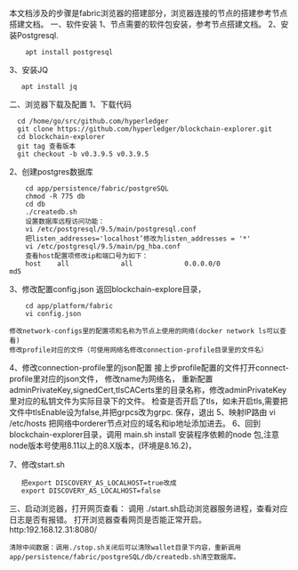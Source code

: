  本文档涉及的步骤是fabric浏览器的搭建部分，浏览器连接的节点的搭建参考节点搭建文档。
一、软件安装
  1、节点需要的软件包安装，参考节点搭建文档。
  2、安装Postgresql.
```
    apt install postgresql
```
  3、安装JQ
 ```
    apt install jq
```
二、浏览器下载及配置
  1、下载代码
  ```
    cd /home/go/src/github.com/hyperledger
    git clone https://github.com/hyperledger/blockchain-explorer.git
    cd blockchain-explorer
    git tag 查看版本
    git checkout -b v0.3.9.5 v0.3.9.5
```
  2、创建postgres数据库
```
    cd app/persistence/fabric/postgreSQL
    chmod -R 775 db
    cd db
    ./createdb.sh
    设置数据库远程访问功能：
    vi /etc/postgresql/9.5/main/postgresql.conf
    把listen_addresses='localhost’修改为listen_addresses = '*'
    vi /etc/postgresql/9.5/main/pg_hba.conf
    查看host配置项修改ip和端口号为如下：
    host    all             all             0.0.0.0/0                  md5
```
  3、修改配置config.json
    返回blockchain-explore目录，
```
    cd app/platform/fabric
    vi config.json
```
    修改network-configs里的配置项和名称为节点上使用的网络(docker network ls可以查看)
    修改profile对应的文件（可使用网络名修改connection-profile目录里的文件名）
  4、修改connection-profile里的json配置
    接上步profile配置的文件打开connect-profile里对应的json文件，
    修改name为网络名，
    重新配置adminPrivateKey,signedCert,tlsCACerts里的目录名称，修改adminPrivateKey里对应的私钥文件为实际目录下的文件。
    检查是否开启了tls，如未开启tls,需要把文件中tlsEnable设为false,并把grpcs改为grpc.
    保存，退出
  5、映射IP路由
    vi /etc/hosts
    把网络中orderer节点对应的域名和ip地址添加进去。
  6、回到blockchain-explorer目录，调用 main.sh install 安装程序依赖的node 包,注意node版本号使用8.11以上的8.X版本，(环境是8.16.2)，

  7、修改start.sh
 ```
    把export DISCOVERY_AS_LOCALHOST=true改成
    export DISCOVERY_AS_LOCALHOST=false
```
三、启动浏览器，打开网页查看：
    调用 ./start.sh启动浏览器服务进程，查看对应日志是否有报错。
    打开浏览器查看网页是否能正常开启。http:192.168.12.31:8080/

    清除中间数据：调用./stop.sh关闭后可以清除wallet目录下内容，重新调用 app/persistence/fabric/postgreSQL/db/createdb.sh清空数据库。